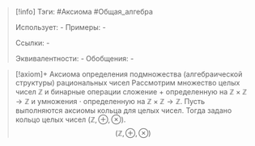 > [!info]
> Тэги: #Аксиома #Общая_алгебра  
> 
> Использует: *-*
> Примеры: *-*
> 
> Ссылки: *-*
> 
> Эквивалентности: *-*
> Обобщения: *-*

> [!axiom]+ Аксиомa определения подмножества (алгебраической структуры) рациональных чисел
> Рассмотрим множество целых чисел $\mathbb{Z}$ и бинарные операции сложение $+$ определенную на $\mathbb{Z \times Z \rightarrow Z}$ и умножения $\cdot$ определенную на $\mathbb{Z \times Z \rightarrow Z}$. Пусть выполняются аксиомы кольца для целых чисел. Тогда задано кольцо целых чисел $(\mathbb{Z}, \oplus, \otimes)$.
> $$(\mathbb{Z}, \oplus, \otimes)$$
